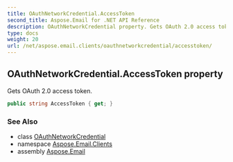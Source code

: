 ```yaml
---
title: OAuthNetworkCredential.AccessToken
second_title: Aspose.Email for .NET API Reference
description: OAuthNetworkCredential property. Gets OAuth 2.0 access token
type: docs
weight: 20
url: /net/aspose.email.clients/oauthnetworkcredential/accesstoken/
---
```

## OAuthNetworkCredential.AccessToken property

Gets OAuth 2.0 access token.

```csharp
public string AccessToken { get; }
```

### See Also

* class [OAuthNetworkCredential](../)
* namespace [Aspose.Email.Clients](../../oauthnetworkcredential/)
* assembly [Aspose.Email](../../../)


